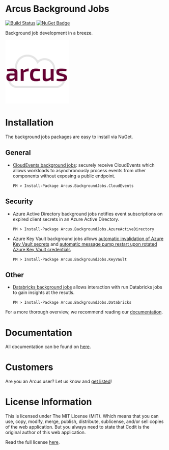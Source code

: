 # Arcus Background Jobs

[![Build Status](https://dev.azure.com/codit/Arcus/_apis/build/status/Commit%20builds/CI%20-%20Arcus.BackgroundJobs?branchName=master)](https://dev.azure.com/codit/Arcus/_build/latest?definitionId=794&branchName=master)
[![NuGet Badge](https://buildstats.info/nuget/Arcus.BackgroundJobs.CloudEvents?includePreReleases=true)](https://www.nuget.org/packages/Arcus.BackgroundJobs.CloudEvents/)

Background job development in a breeze.

![Arcus](https://raw.githubusercontent.com/arcus-azure/arcus/master/media/arcus.png)

# Installation
The background jobs packages are easy to install via NuGet.

## General
  - [CloudEvents background jobs](https://background-jobs.arcus-azure.net/Features/General/receive-cloudevents-job): securely receive CloudEvents which allows workloads to asynchronously process events from other components without exposing a public endpoint.
    ```shell
    PM > Install-Package Arcus.BackgroundJobs.CloudEvents
    ```
## Security
  - Azure Active Directory background jobs notifies event subscriptions on expired client secrets in an Azure Active Directory.
    ```shell
    PM > Install-Package Arcus.BackgroundJobs.AzureActiveDirectory
    ```
  - Azure Key Vault background jobs allows [automatic invalidation of Azure Key Vault secrets](https://background-jobs.arcus-azure.net/Features/Security/auto-invalidate-secrets) and [automatic message pump restart upon rotated Azure Key Vault credentials](https://background-jobs.arcus-azure.net/Features/Security/auto-restart-servicebus-messagepump-on-rotated-credentials)
    ```shell
    PM > Install-Package Arcus.BackgroundJobs.KeyVault
    ```
## Other
  - [Databricks background jobs](https://background-jobs.arcus-azure.net/Features/Databricks/gain-insights) allows interaction with run Databricks jobs to gain insights at the resutls.
    ```shell
    PM > Install-Package Arcus.BackgroundJobs.Databricks
    ```

For a more thorough overview, we recommend reading our [documentation](#documentation).

# Documentation
All documentation can be found on [here](https://background-jobs.arcus-azure.net/).

# Customers
Are you an Arcus user? Let us know and [get listed](https://bit.ly/become-a-listed-arcus-user)!

# License Information
This is licensed under The MIT License (MIT). Which means that you can use, copy, modify, merge, publish, distribute, sublicense, and/or sell copies of the web application. But you always need to state that Codit is the original author of this web application.

Read the full license [here](https://github.com/arcus-azure/arcus.backgroundjobs/blob/master/LICENSE).
